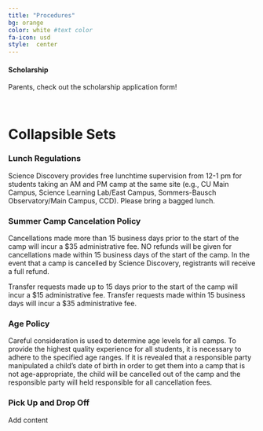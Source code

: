 ```yaml
---
title: "Procedures"
bg: orange
color: white #text color
fa-icon: usd
style:  center
---
```


#### Scholarship 


Parents, check out the scholarship application form!

&nbsp;

<!DOCTYPE html>
<html>
<head>
<meta name="viewport" content="width=device-width, initial-scale=1">
<link rel="stylesheet" href="http://code.jquery.com/mobile/1.4.5/jquery.mobile-1.4.5.min.css">
<script src="http://code.jquery.com/jquery-1.11.3.min.js"></script>
<script src="http://code.jquery.com/mobile/1.4.5/jquery.mobile-1.4.5.min.js"></script>
</head>
<body>

<div data-role="page" id="pageone">
  <div data-role="header">
    <h1>Collapsible Sets</h1>
  </div>

  <div data-role="main" class="ui-content">
    <div data-role="collapsibleset">
      <div data-role="collapsible">
        <h3>Lunch Regulations</h3>
        <p>Science Discovery provides free lunchtime supervision from 12-1 pm for students taking an AM and PM camp at the same site (e.g., CU Main Campus, Science Learning Lab/East Campus, Sommers-Bausch Observatory/Main Campus, CCD). Please bring a bagged lunch.</p>
      </div>
      <div data-role="collapsible">
        <h3>Summer Camp Cancelation Policy</h3>
        <p>Cancellations made more than 15 business days prior to the start of the camp will incur a $35 administrative fee. NO refunds will be given for cancellations made within 15 business days of the start of the camp. In the event that a camp is cancelled by Science Discovery, registrants will receive a full refund.

Transfer requests made up to 15 days prior to the start of the camp will incur a $15 administrative fee. Transfer requests made within 15 business days will incur a $35 administrative fee.</p>
      </div>
      <div data-role="collapsible">
        <h3>Age Policy</h3>
        <p>Careful consideration is used to determine age levels for all camps. To provide the highest quality experience for all students, it is necessary to adhere to the specified age ranges. If it is revealed that a responsible party manipulated a child’s date of birth in order to get them into a camp that is not age-appropriate, the child will be cancelled out of the camp and the responsible party will held responsible for all cancellation fees.</p>
      </div>
      <div data-role="collapsible">
        <h3>Pick Up and Drop Off</h3>
        <p>Add content</p>
      </div>
    </div>
  </div>

 
</div> 

</body>
</html>
